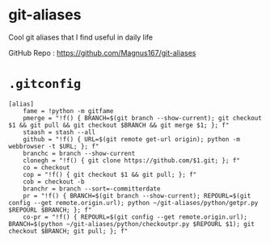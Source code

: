 # git-aliases
Cool git aliases that I find useful in daily life

GitHub Repo : https://github.com/Magnus167/git-aliases

# `.gitconfig`

```gitconfig
[alias]
	fame = !python -m gitfame
	pmerge = "!f() { BRANCH=$(git branch --show-current); git checkout $1 && git pull && git checkout $BRANCH && git merge $1; }; f"
	staash = stash --all
	github = "!f() { URL=$(git remote get-url origin); python -m webbrowser -t $URL; }; f"
	branchc = branch --show-current
	clonegh = "!f() { git clone https://github.com/$1.git; }; f"
	co = checkout
	cop = "!f() { git checkout $1 && git pull; }; f"
	cob = checkout -b
	branchr = branch --sort=-committerdate
	pr = "!f() { BRANCH=$(git branch --show-current); REPOURL=$(git config --get remote.origin.url); python ~/git-aliases/python/getpr.py $REPOURL $BRANCH; }; f"
	co-pr = "!f() { REPOURL=$(git config --get remote.origin.url); BRANCH=$(python ~/git-aliases/python/checkoutpr.py $REPOURL $1); git checkout $BRANCH; git pull; }; f"
```
